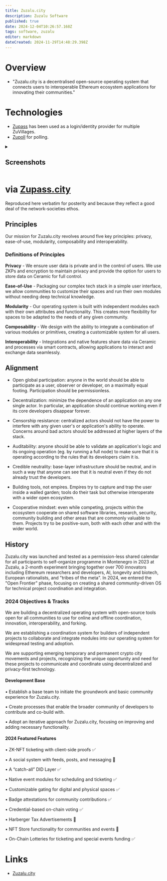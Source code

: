 ```yaml
---
title: Zuzalu.city
description: Zuzalu Software
published: true
date: 2024-12-04T10:26:57.168Z
tags: software, zuzalu
editor: markdown
dateCreated: 2024-11-29T14:48:29.398Z
---
```


# Overview
* "Zuzalu.city is a decentralised open-source operating system that connects users to interoperable Ethereum ecosystem applications for innovating their communities."

# Technologies
* [Zupass](https://zupass.org/) has been used as a login/identity provider for multiple ZuVillages.
* [Zupoll](https://zupoll.org/) for polling.
<details>
  <summary>
    
## Screenshots</summary>
    
![zucast_screenshot.png](/zucast_screenshot.png){width=390px}
![zupass_screenshot.png](/zupass_screenshot.png){width=390px}
![zupoll_screenshot.png](/zupoll_screenshot.png){width=390px}
![zuzalu_stamp_screenshot.png](/zuzalu_stamp_screenshot.png){width=390px}
  
</details>

# via [Zupass.city](https://zuzalu.gitbook.io/zuzalu-beta-docs/welcome/zuzalu.city-vision-and-mission/2024-roadmap)
Reproduced here verbatim for posterity and because they reflect a good deal of the network-societies ethos.
## Principles

Our mission for Zuzalu.city revolves around five key principles: privacy, ease-of-use, modularity, composability and interoperability. 

### Definitions of Principles

**Privacy** - We ensure user data is private and in the control of users. We use ZKPs and encryption to maintain privacy and provide the option for users to store data on Ceramic for full control.

**Ease-of-Use** - Packaging our complex tech stack in a simple user interface, we allow communities to customize their spaces and run their own modules without needing deep technical knowledge.

**Modularity** - Our operating system is built with independent modules each with their own attributes and functionality. This creates more flexibility for spaces to be adapted to the needs of any given community.

**Composability** - We design with the ability to integrate a combination of various modules or primitives, creating a customizable system for all users.

**Interoperability** - Integrations and native features share data via Ceramic and processes via smart contracts, allowing applications to interact and exchange data seamlessly.
## Alignment
* Open global participation: anyone in the world should be able to participate as a user, observer or developer, on a maximally equal footing. Participation should be permissionless.

* Decentralization: minimize the dependence of an application on any one single actor. In particular, an application should continue working even if its core developers disappear forever.

* Censorship resistance: centralized actors should not have the power to interfere with any given user's or application's ability to operate. Concerns around bad actors should be addressed at higher layers of the stack.

* Auditability: anyone should be able to validate an application's logic and its ongoing operation (eg. by running a full node) to make sure that it is operating according to the rules that its developers claim it is.
* Credible neutrality: base-layer infrastructure should be neutral, and in such a way that anyone can see that it is neutral even if they do not already trust the developers.

* Building tools, not empires. Empires try to capture and trap the user inside a walled garden; tools do their task but otherwise interoperate with a wider open ecosystem.

* Cooperative mindset: even while competing, projects within the ecosystem cooperate on shared software libraries, research, security, community building and other areas that are commonly valuable to them. Projects try to be positive-sum, both with each other and with the wider world.

## History 
Zuzalu.city was launched and tested as a permission-less shared calendar for all participants to self-organize programme in Montenegro in 2023 at Zuzalu, a 2-month experiment bringing together over 700 innovators including Ethereum researchers and developers, AI, longevity and biotech, European rationalists, and "tribes of the meta". In 2024, we entered the "Open Frontier" phase, focusing on creating a shared community-driven OS for technical project coordination and integration.



### 2024 Objectives & Tracks

We are building a decentralized operating system with open-source tools open for all communities to use for online and offline coordination, innovation, interoperability, and forking.

We are establishing a coordination system for builders of independent projects to collaborate and integrate modules into our operating system for widespread testing and adoption.

We are supporting emerging temporary and permanent crypto city movements and projects, recognizing the unique opportunity and need for these projects to communicate and coordinate using decentralized and privacy-first technology.

#### Development Base

• Establish a base team to initiate the groundwork and basic community experience for Zuzalu.city.

• Create processes that enable the broader community of developers to contribute and co-build with.

• Adopt an iterative approach for Zuzalu.city, focusing on improving and adding necessary functionality.

#### 2024 Featured Features

• ZK-NFT ticketing with client-side proofs ✅

• A social system with feeds, posts, and messaging 🚧

• A “catch-all” DID Layer ✅

• Native event modules for scheduling and ticketing ✅

• Customizable gating for digital and physical spaces ✅

• Badge attestations for community contributions ✅

• Credential-based on-chain voting ✅

• Harberger Tax Advertisements 🚧

• NFT Store functionality for communities and events 🚧

• On-Chain Lotteries for ticketing and special events funding ✅


# Links
* [Zuzalu.city](https://zuzalu.city)